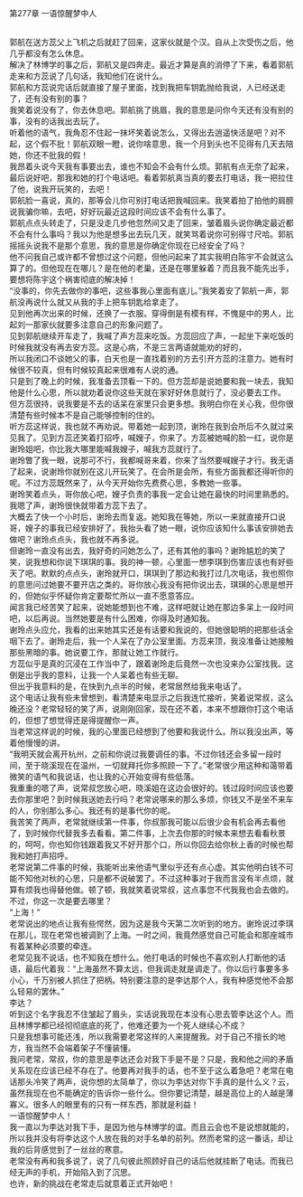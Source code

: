 第277章 一语惊醒梦中人
<br />郭航在送方蕊父上飞机之后就赶了回来，这家伙就是个汉。自从上次受伤之后，他几乎都没有怎么休息。<br />解决了林博学的事之后，郭航又是四奔走。最近才算是真的消停了下来，看着郭航走来和方蕊说了几句话，我知他们在说什么。<br />郭航和方蕊说完话后就直接了屋子里面，找到我把车钥匙抛给我说，人已经送走了，还有没有别的事？<br />我笑着说没有了，你去休息吧。郭航挑了挑眉，我的意思是问你今天还有没有别的事，没有的话我出去玩了。<br />听着他的语气，我角忍不住起一抹坏笑着说怎么，又得出去逍遥快活是吧？对不起，这个假不批！郭航双眼一瞪，说你啥意思，我一个月到头也不见得有几天去陪她，你还不批我的假！<br />我昂着头说今天我有事要出去，谁也不知会不会有什么烦。郭航有点无奈了起来，最后说好吧，那我和她的打个电话吧。看着郭航真当真的要去打电话，我一把拉住了他，说我开玩笑的，去吧！<br />郭航脸一喜说，真的，那等会儿你可别打电话把我喊回来。我笑着拍了拍他的肩膀说我骗你嘛，去吧，好好玩最近这段时间应该不会有什么事了。<br />郭航点点头转走了，只是没走几步他忽然间又走了回来，皱着眉头说你确定最近都不会有什么事吗？我以为他是想多出去玩几天，就笑骂着说你可别得寸尺哈。郭航摇摇头说我不是那个意思，我的意思是你确定你现在已经安全了吗？<br />他不问我自己或许都不曾想过这个问题，但他问起来了其实我明白陈宇不会就这么算了的。但他现在在哪儿？是在他的老巢，还是在哪里躲着？而且我不能先出手，要想将陈宇这个祸害彻底的解决掉！<br />“没事的，你先去做你的事吧，这些事我心里面有底儿。”我笑着安了郭航一声，郭航没再说什么就又从我的手上把车钥匙给拿走了。<br />见到他再次出来的时候，还换了一衣服。穿得倒是有模有样，不愧是中的男人，比起刘一那家伙就要多注意自己的形象问题了。<br />见到郭航继续开车走了，我喊了声方蕊来吃饭。方蕊回应了声，一起坐下来吃饭的时候我就没有再去安方蕊。这是心病，不是三言两语就能劝的好的，<br />所以我闭口不谈她父的事，白天也是一直找着别的方去引开方蕊的注意力。她有时候很不较真，但有时候较真起来很难有人说的通。<br />只是到了晚上的时候，我准备去顶看一下的。但方蕊却是说她要和我一块去，我知他是什么心思，所以就劝着说你这些天就在家好好休息就行了，没必要去工作。<br />但方蕊很持，说我要是不去的话呆在家里只会更多想。我明白你在关心我，但你很清楚有些时候本不是自己能够控制的住的。<br />听方蕊这样说，我也就不再劝说。带着她一起到顶，谢玲在我到会所后不久就过来见我了。见到方蕊还笑着打招呼，喊嫂子，你来了。方蕊被她喊的脸一红，说你是谢玲姐吧，你比我大哪里能喊我嫂子，喊我方蕊就行了。<br />谢玲瞥了我一眼，说那可不行，我都喊哥来着，你来了当然要喊嫂子才行。我无语了起来，说谢玲你就别在这儿开玩笑了。在会所是会所，有些方面我都还得听你的呢。不过方蕊既然来了，从今天开始你先费费心思，多教她一些事。<br />谢玲笑着点头，哥你放心吧，嫂子负责的事我一定会让她在最快的时间里熟悉的。我嗯了声，谢玲很快就带着方蕊下去了。<br />大概去了快一个小时后，谢玲去而复返。她知我在等她，所以一来就直接开口说哥，嫂子的事我已经安排好了。我抬头看了她一眼，说你应该知什么事该安排她去做吧？谢玲点点头，我也就不再多说。<br />但谢玲一直没有出去，我好奇的问她怎么了，还有其他的事吗？谢玲尴尬的笑了笑，说我想和你说下琪琪的事。我的神一顿，心里面一想李琪到伤害应该也有好些天了吧。默默的点点头，谢玲就开口，琪琪到了那边和我打过几次电话，我也照你的意思问过她要不要开店之类的。哥你放心我没有把你说出去，琪琪的心思是想开的，但她似乎怀疑你肯定要帮忙所以一直不愿意答应。<br />闻言我已经苦笑了起来，说她能想到也不难，这样吧就让她在那边多呆上一段时间吧，以后再说。当然她要是有什么困难，你得及时通知我。<br />谢玲点头应允，我看的出来她其实还是有话要和我说的，但她很聪明的把那些话全咽下去了。谢玲走后，我一个人呆在了办公室里面。方蕊来顶，我没准备让她接触那些黑暗的事。她说要工作，那就让她工作就行。<br />方蕊似乎是真的沉浸在工作当中了，跟着谢玲走后竟然一次也没来办公室找我。这倒是出乎我的意料，让我一个人呆着也有些无聊。<br />但出乎我意料的是，在快到九点半的时候，老常居然给我来电话了。<br />这个电话让我有些未曾想到，看清楚来电显示之后我连忙接听，笑着说常叔，这么晚还没？老常轻轻的笑了声，说刚刚回家，现在还不着，本来不想跟你打这个电话的，但想了想觉得还是得提醒你一声。<br />当老常这样说的时候，我的心里面已经想到了他要和我说什么。所以我没出声，等着他慢慢的讲。<br />“我明天就会离开杭州，之前和你说过我要调任的事。不过你钱还会多留一段时间，至于晓溪现在在温州，一切就拜托你多照顾一下了。”老常很少用这种和蔼带着微笑的语气和我说话，也让我的心开始变得有些低落。<br />我重重的嗯了声，说常叔您放心吧，晓溪姐在这边会很好的。钱过段时间应该也要去你那里吧？到时候我送她去行吗？老常说哪来的那么多烦，你钱又不是坐不来车的人，你别那么多心。我还有的是事代你的呢。<br />我苦笑了两声，老常就继续第一件事，你叔那我可能以后很少会有机会再去看他了，到时候你代替我多去看看。第二件事，上次去你那的时候本来想去看看秋景的，呵呵，你也知你钱跟着我又不好开那个口，所以你回去给你秋上香的时候也帮我和她打声招呼。<br />老常说第二件事的时候，我能听出来他语气里似乎还有点心虚。其实他明白钱不可能不知他对秋的心思，只是都不说破罢了。不过这种事对于我而言没有半点烦，就算有烦我也得替他做。顿了顿，我就笑着说常叔，这点事您不代我我也会去做的。不过，你这一次是要去哪里？<br />“上海！”<br />老常说出的地点让我有些愕然，因为这是我今天第二次听到的地方。谢玲说过李琪在那儿，现在老常也被调到了上海。一时之间，我竟然感觉自己可能会和那座城市有着某种必须要的牵连。<br />老常见我不说话，也不知我在想什么。他打电话的时候也不喜欢别人打断他的话语，最后代着我：“上海虽然不算太远，但我调走就是调走了。你以后行事要多多小心，千万别被人抓住了把柄。特别要注意的是李达那个人，我有种感觉他不会那么轻易的罢休。”<br />李达？<br />听到这个名字我忍不住皱起了眉头，实话说我现在本没有心思去管李达这个人。而且林博学都已经彻彻底底的死了，他难还要为一个死人继续心不成？<br />只是我想事可能还浅，所以我需要老常这样的人来提醒我。对于自己不擅长的地方，我当然不会端着架子不懂装懂。<br />我问老常，常叔，你的意思是李达还会对我下手是不是？只是，我和他之间的矛盾关系现在应该已经不存在了。他要再对我手的话，也不至于这么着急吧？老常在电话那头冷笑了两声，说你想的太简单了，你以为李达对你下手真的是什么义？云，虽然我现在也不能确定的告诉你一些什么。但你要记清楚，越是高位上的人越是薄寡义。很多人的眼里有的只有一样东西，那就是利益！<br />一语惊醒梦中人！<br />我一直以为李达对我下手，是因为他与林博学的谊。而且云会也不是说想就能的，所以我并没有将李达这个人放在我的对手名单的前列。然而老常的这一番话，却让我的后背感觉到了一丝丝的寒意。<br />老常没有再和我多说了，说了几句彼此照顾好自己的话后他就挂断了电话。而我已经无声的手机，开始陷入到了沉思。<br />也许，新的挑战在老常走后就意着正式开始吧！